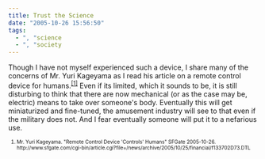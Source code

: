 ```yaml
---
title: Trust the Science
date: "2005-10-26 15:56:50"
tags:
  - ", "science
  - ", "society
---
```

<p>Though I have not myself experienced such a device, I share many of the concerns of Mr. Yuri Kageyama as I read his article on a remote control device for humans.<sup><a href="http://www.sfgate.com/cgi-bin/article.cgi?file=/news/archive/2005/10/25/financial/f133702D73.DTL" title="Remote Control Device 'Controls' Humans">[1]</a></sup> Even if its limited, which it sounds to be, it is still disturbing to think that there are now mechanical (or as the case may be, electric) means to take over someone's body.  Eventually this will get miniaturized and fine-tuned, the amusement industry will see to that even if the military does not.  And I fear eventually someone will put it to a nefarious use.</p>  <font size="-2"> <ol> <li>Mr. Yuri Kageyama. "Remote Control Device 'Controls' Humans" SFGate 2005-10-26. http://www.sfgate.com/cgi-bin/article.cgi?file=/news/archive/2005/10/25/financial/f133702D73.DTL </li> </ol> </font>

